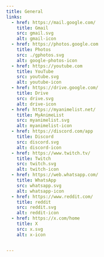 ```yaml
---
title: General
links:
  - href: https://mail.google.com/
    title: Gmail
    src: gmail.svg
    alt: gmail-icon
  - href: https://photos.google.com
    title: Photos
    src: ./gphotos.svg
    alt: google-photos-icon
  - href: https://youtube.com
    title: YouTube
    src: youtube.svg
    alt: youtube-icon
  - href: https://drive.google.com/
    title: Drive
	src: drive.svg
	alt: drive-icon
  - href: https://myanimelist.net/
	title: MyAnimeList
	src: myanimelist.svg
	alt: myanimelist-icon
  - href: https://discord.com/app
	title: Discord
	src: discord.svg
	alt: discord-icon
  - href: https://www.twitch.tv/
    title: Twitch
	src: twitch.svg
	alt: twitch-icon
  - href: https://web.whatsapp.com/
	title: WhatsApp
	src: whatsapp.svg
	alt: whatsapp-icon
  - href: https://www.reddit.com/
    title: reddit
    src: reddit.svg
    alt: reddit-icon
  - href: https://x.com/home
    title: X
    src: x.svg
    alt: x-icon


---
```

